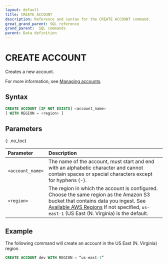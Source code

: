 ```yaml
---
layout: default
title: CREATE ACCOUNT
description: Reference and syntax for the CREATE ACCOUNT command.
great_grand_parent: SQL reference
grand_parent:  SQL commands
parent: Data definition
---
```


# CREATE ACCOUNT
Creates a new account.

For more information, see [Managing accounts](../../../Guides/managing-your-organization/managing-accounts.md).

## Syntax

```sql
CREATE ACCOUNT [IF NOT EXISTS] <account_name>
[ WITH REGION = <region> ]
```

## Parameters 
{: .no_toc} 

| Parameter  | Description                                                                                                                                                                                                                                                            |
| :--------- |:-----------------------------------------------------------------------------------------------------------------------------------------------------------------------------------------------------------------------------------------------------------------------|
| `<account_name>`                              | The name of the account, must start and end with an alphabetic character and cannot contain spaces or special characters except for hyphens (-).                                                                                                                       |
| `<region>`                      | The region in which the account is configured. Choose the same region as the Amazon S3 bucket that contains data you ingest. See [Available AWS Regions](../../../Reference/available-regions.md) If not specified, `us-east-1` (US East (N. Virginia) is the default. |                                                                                                    

## Example

The following command will create an account in the US East (N. Virginia) region.

```sql
CREATE ACCOUNT dev WITH REGION = “us-east-1”
```
